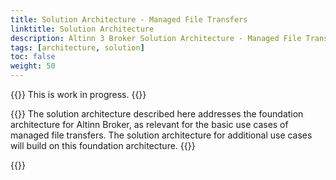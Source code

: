 ```yaml
---
title: Solution Architecture - Managed File Transfers
linktitle: Solution Architecture
description: Altinn 3 Broker Solution Architecture - Managed File Transfers
tags: [architecture, solution]
toc: false
weight: 50
---
```


{{<notice warning>}} <!-- info -->
This is work in progress.
{{</notice>}}

{{<notice info>}} <!-- info -->
The solution architecture described here addresses the foundation architecture for Altinn Broker,
as relevant for the basic use cases of managed file transfers.
The solution architecture for additional use cases will build on this foundation architecture.
{{</notice>}}


{{<children />}}  